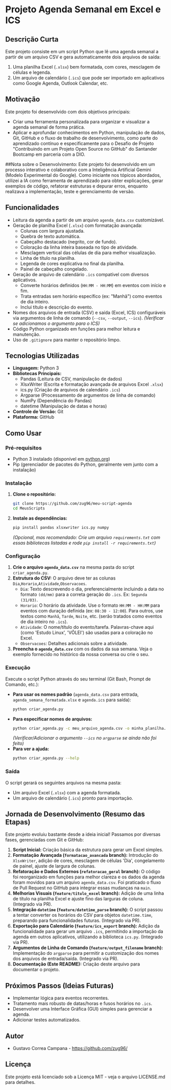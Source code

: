 # Projeto Agenda Semanal em Excel e ICS

## Descrição Curta

Este projeto consiste em um script Python que lê uma agenda semanal a partir de um arquivo CSV e gera automaticamente dois arquivos de saída:
1.  Uma planilha Excel (`.xlsx`) bem formatada, com cores, mesclagem de células e legenda.
2.  Um arquivo de calendário (`.ics`) que pode ser importado em aplicativos como Google Agenda, Outlook Calendar, etc.

## Motivação

Este projeto foi desenvolvido com dois objetivos principais:
* Criar uma ferramenta personalizada para organizar e visualizar a agenda semanal de forma prática.
* Aplicar e aprofundar conhecimentos em Python, manipulação de dados, Git, GitHub e o fluxo de trabalho de desenvolvimento, como parte do aprendizado contínuo e especificamente para o Desafio de Projeto "Contribuindo em um Projeto Open Source no GitHub" do Santander Bootcamp em parceria com a DIO.

##Nota sobre o Desenvolvimento: 
Este projeto foi desenvolvido em um processo interativo e colaborativo com a Inteligência Artificial Gemini (Modelo Experimental do Google). Como iniciante nos tópicos abordados, utilizei a IA como ferramenta de aprendizado para obter explicações, gerar exemplos de código, refatorar estruturas e depurar erros, enquanto realizava a implementação, teste e gerenciamento de versão.

## Funcionalidades

* Leitura da agenda a partir de um arquivo `agenda_data.csv` customizável.
* Geração de planilha Excel (`.xlsx`) com formatação avançada:
    * Colunas com largura ajustada.
    * Quebra de texto automática.
    * Cabeçalho destacado (negrito, cor de fundo).
    * Coloração da linha inteira baseada no tipo de atividade.
    * Mesclagem vertical das células de dia para melhor visualização.
    * Linha de título na planilha.
    * Legenda de cores explicativa no final da planilha.
    * Painel de cabeçalho congelado.
* Geração de arquivo de calendário `.ics` compatível com diversos aplicativos.
    * Converte horários definidos (`HH:MM - HH:MM`) em eventos com início e fim.
    * Trata entradas sem horário específico (ex: "Manhã") como eventos de dia inteiro.
    * Inclui título e descrição do evento.
* Nomes dos arquivos de entrada (CSV) e saída (Excel, ICS) configuráveis via argumentos de linha de comando (`--csv`, `--output`, `--ics`). *(Verificar se adicionamos o argumento para o ICS)*
* Código Python organizado em funções para melhor leitura e manutenção.
* Uso de `.gitignore` para manter o repositório limpo.

## Tecnologias Utilizadas

* **Linguagem:** Python 3
* **Bibliotecas Principais:**
    * Pandas (Leitura de CSV, manipulação de dados)
    * XlsxWriter (Escrita e formatação avançada de arquivos Excel `.xlsx`)
    * ics.py (Criação de arquivos de calendário `.ics`)
    * Argparse (Processamento de argumentos de linha de comando)
    * NumPy (Dependência do Pandas)
    * datetime (Manipulação de datas e horas)
* **Controle de Versão:** Git
* **Plataforma:** GitHub

## Como Usar

### Pré-requisitos

* Python 3 instalado (disponível em [python.org](https://python.org/))
* Pip (gerenciador de pacotes do Python, geralmente vem junto com a instalação)

### Instalação

1.  **Clone o repositório:**
    ```bash
    git clone https://github.com/zug96/meu-script-agenda
    cd MeusScripts
    ```
2.  **Instale as dependências:**
    ```bash
    pip install pandas xlsxwriter ics.py numpy
    ```
    *(Opcional, mas recomendado: Crie um arquivo `requirements.txt` com essas bibliotecas listadas e rode `pip install -r requirements.txt`)*

### Configuração

1.  **Crie o arquivo `agenda_data.csv`** na mesma pasta do script `criar_agenda.py`.
2.  **Estrutura do CSV:** O arquivo deve ter as colunas `Dia`,`Horario`,`Atividade`,`Observacoes`.
    * `Dia`: Texto descrevendo o dia, preferencialmente incluindo a data no formato `(dd/mm)` para a correta geração do `.ics`. Ex: `Segunda (31/03)`.
    * `Horario`: O horário da atividade. Use o formato `HH:MM - HH:MM` para eventos com duração definida (ex: `08:30 - 12:00`). Para outros, use textos como `Manhã`, `Tarde`, `Noite`, etc. (serão tratados como eventos de dia inteiro no `.ics`).
    * `Atividade`: O nome/título do evento/tarefa. Palavras-chave aqui (como 'Estudo Linux', 'VÔLEI') são usadas para a coloração no Excel.
    * `Observacoes`: Detalhes adicionais sobre a atividade.
3.  **Preencha o `agenda_data.csv`** com os dados da sua semana. Veja o exemplo fornecido no histórico da nossa conversa ou crie o seu.

### Execução

Execute o script Python através do seu terminal (Git Bash, Prompt de Comando, etc.):

* **Para usar os nomes padrão** (`agenda_data.csv` para entrada, `agenda_semana_formatada.xlsx` e `agenda.ics` para saída):
    ```bash
    python criar_agenda.py
    ```
* **Para especificar nomes de arquivos:**
    ```bash
    python criar_agenda.py -c meu_arquivo_agenda.csv -o minha_planilha.xlsx --ics meu_calendario.ics
    ```
    *(Verificar/Adicionar o argumento `--ics` no `argparse` se ainda não foi feito)*
* **Para ver a ajuda:**
    ```bash
    python criar_agenda.py --help
    ```

### Saída

O script gerará os seguintes arquivos na mesma pasta:
* Um arquivo Excel (`.xlsx`) com a agenda formatada.
* Um arquivo de calendário (`.ics`) pronto para importação.

## Jornada de Desenvolvimento (Resumo das Etapas)

Este projeto evoluiu bastante desde a ideia inicial! Passamos por diversas fases, gerenciadas com Git e GitHub:

1.  **Script Inicial:** Criação básica da estrutura para gerar um Excel simples.
2.  **Formatação Avançada (`formatacao_avancada` branch):** Introdução do `XlsxWriter`, adição de cores, mesclagem de células 'Dia', congelamento de painel, ajuste de largura de colunas.
3.  **Refatoração e Dados Externos (`refatoracao_geral` branch):** O código foi reorganizado em funções para melhor clareza e os dados da agenda foram movidos para um arquivo `agenda_data.csv`. Foi praticado o fluxo de Pull Request no GitHub para integrar essas mudanças na `main`.
4.  **Melhorias Visuais (`feature/titulo_excel` branch):** Adição de uma linha de título na planilha Excel e ajuste fino das larguras de coluna. (Integrado via PR).
5.  **Integração `datetime` (`feature/datetime_parse` branch):** O script passou a tentar converter os horários do CSV para objetos `datetime.time`, preparando para funcionalidades futuras. (Integrado via PR).
6.  **Exportação para Calendário (`feature/ics_export` branch):** Adição da funcionalidade para gerar um arquivo `.ics`, permitindo a importação da agenda em outros aplicativos, utilizando a biblioteca `ics.py`. (Integrado via PR).
7.  **Argumentos de Linha de Comando (`feature/output_filename` branch):** Implementação do `argparse` para permitir a customização dos nomes dos arquivos de entrada/saída. (Integrado via PR).
8.  **Documentação (Este README):** Criação deste arquivo para documentar o projeto.

## Próximos Passos (Ideias Futuras)

* Implementar lógica para eventos recorrentes.
* Tratamento mais robusto de datas/horas e fusos horários no `.ics`.
* Desenvolver uma Interface Gráfica (GUI) simples para gerenciar a agenda.
* Adicionar testes automatizados.

## Autor

* Gustavo Correa Campana - https://github.com/zug96/

## Licença

Este projeto está licenciado sob a Licença MIT - veja o arquivo LICENSE.md para detalhes.